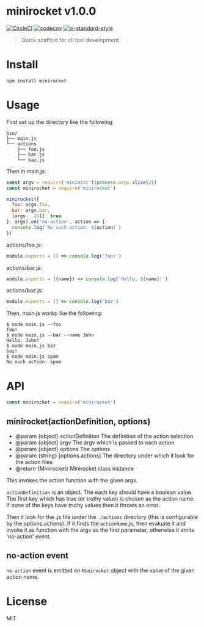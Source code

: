 # minirocket v1.0.0

[![CircleCI](https://circleci.com/gh/kt3k/minirocket.svg?style=svg)](https://circleci.com/gh/kt3k/minirocket)
[![codecov](https://codecov.io/gh/kt3k/minirocket/branch/master/graph/badge.svg)](https://codecov.io/gh/kt3k/minirocket)
[![js-standard-style](https://img.shields.io/badge/code%20style-standard-brightgreen.svg)](http://standardjs.com/)

> Quick scaffold for cli tool development.

# Install

    npm install minirocket

# Usage

First set up the directory like the following:

```
bin/
├── main.js
└── actions
    ├── foo.js
    ├── bar.js
    └── baz.js
```

Then in main.js:

```js
const argv = require('minimist')(process.argv.slice(2))
const minirocket = require('minirocket')

minirocket({
  foo: argv.foo,
  bar: argv.bar,
  [argv._.[0]]: true
}, argv).on('no-action', action => {
  console.log(`No such action: ${action}`)
})
```

actions/foo.js:

```js
module.exports = () => console.log('foo!')
```

actions/bar.js:

```js
module.exports = ({name}) => console.log(`Hello, ${name}!`)
```

actions/baz.js:
```js
module.exports = () => console.log('baz')
```

Then, main.js works like the following:

    $ node main.js --foo
    foo!
    $ node main.js --bar --name John
    Hello, John!
    $ node main.js baz
    baz!
    $ node main.js spam
    No such action: spam

# API

```js
const minirocket = require('minirocket')
```

## minirocket(actionDefinition, options)

- @param {object} actionDefinition The definition of the action selection
- @param {object} argv The argv which is passed to each action
- @param {object} options The options
- @param {string} [options.actions] The directory under which it look for the action files
- @return {Minirocket} Minirocket class instance

This invokes the action function with the given argv.

`actionDefinition` is an object. The each key should have a boolean value. The first key which has true (or truthy value) is chosen as the action name. If none of the keys have truthy values then it throws an error.

Then it look for the .js file under the `./actions` directory (this is configurable by the options.actions). If it finds the `actionName`.js, then evaluate it and invoke it as function with the argv as the first parameter, otherwise it emits 'no-action' event.

## no-action event

`no-action` event is emitted on `Minirocket` object with the value of the given action name.

# License

MIT
